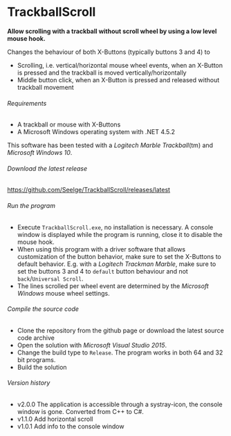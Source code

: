 TrackballScroll
===============
**Allow scrolling with a trackball without scroll wheel by using a low level mouse hook.**

Changes the behaviour of both X-Buttons (typically buttons 3 and 4) to
- Scrolling, i.e. vertical/horizontal mouse wheel events, when an X-Button is pressed and the trackball is moved vertically/horizontally
- Middle button click, when an X-Button is pressed and released without trackball movement

###### Requirements
- A trackball or mouse with X-Buttons
- A Microsoft Windows operating system with .NET 4.5.2

This software has been tested with a *Logitech Marble Trackball*(tm) and *Microsoft Windows 10*.

###### Download the latest release
https://github.com/Seelge/TrackballScroll/releases/latest

###### Run the program
- Execute `TrackballScroll.exe`, no installation is necessary. A console window is displayed while the program is running, close it to disable the mouse hook.
- When using this program with a driver software that allows customization of the button behavior, make sure to set the X-Buttons to default behavior. E.g. with a *Logitech Trackman Marble*, make sure to set the buttons 3 and 4 to `default` button behaviour and not `back`/`Universal Scroll`.
- The lines scrolled per wheel event are determined by the *Microsoft Windows* mouse wheel settings.

###### Compile the source code
- Clone the repository from the github page or download the latest source code archive
- Open the solution with *Microsoft Visual Studio 2015*.
- Change the build type to `Release`. The program works in both 64 and 32 bit programs.
- Build the solution

###### Version history
- v2.0.0 The application is accessible through a systray-icon, the console window is gone. Converted from C++ to C#.
- v1.1.0 Add horizontal scroll 
- v1.0.1 Add info to the console window
